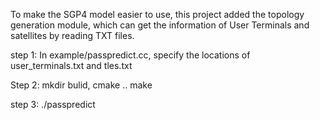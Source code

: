 To make the SGP4 model easier to use, this project added the topology generation module, which can get the information of User Terminals and satellites by reading TXT files.


step 1:
In example/passpredict.cc, specify the locations of user_terminals.txt and tles.txt

Step 2:
mkdir bulid, cmake .. make

step 3:
./passpredict
